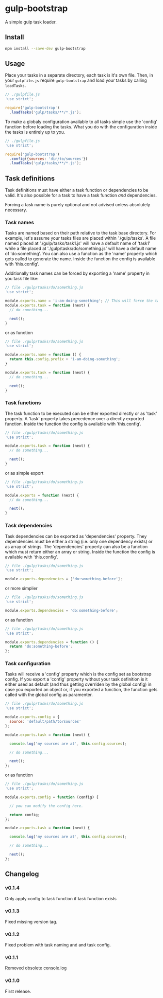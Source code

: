 # gulp-bootstrap

A simple gulp task loader.

## Install

```sh
npm install --save-dev gulp-bootstrap
```

## Usage

Place your tasks in a separate directory, each task is it's own file. Then, in your `gulpfile.js` require
`gulp-bootstrap` and load your tasks by calling `loadTasks`.

```js
// ./gulpfile.js
'use strict';

require('gulp-bootstrap')
  .loadTasks('gulp/tasks/**/*.js');
```

To make a globaly configuration available to all tasks simple use the 'config' function before loading the tasks. What
you do with the configuration inside the tasks is entirely up to you.

```js
// ./gulpfile.js
'use strict';

require('gulp-bootstrap')
  .config({sources: 'dir/to/sources'})
  .loadTasks('gulp/tasks/**/*.js');
```

## Task definitions

Task definitions must have either a task function or dependencies to be valid. It's also possible for a task to have
a task function *and* dependencies.

Forcing a task name is purely optional and not advised unless absolutely necessary.

### Task names
Tasks are named based on their path relative to the task base directory. For example, let's assume your tasks files
are placed within './gulp/tasks'. A file named placed at './gulp/tasks/task1.js' will have a default name of 'task1'
while a file placed at './gulp/tasks/do/something.js' will have a default name of 'do:something'. You can also use
a function as the 'name' property which gets called to generate the name. Inside the function the config is available
with 'this.config'.

Additionally task names can be forced by exporting a 'name' property in you task file like:

```js
// file ./gulp/tasks/do/something.js
'use strict';

module.exports.name = 'i-am-doing-something'; // This will force the task name to be 'i-am-doing-something'
module.exports.task = function (next) {
  // do something...

  next();
}
```

or as function

```js
// file ./gulp/tasks/do/something.js
'use strict';

module.exports.name = function () {
  return this.config.prefix + 'i-am-doing-something';
}

module.exports.task = function (next) {
  // do something...

  next();
}
```

### Task functions

The task function to be executed can be either exported directly or as 'task' property. A 'task' property takes
precedence over a directly exported function. Inside the function the config is available with 'this.config'.

```js
// file ./gulp/tasks/do/something.js
'use strict';

module.exports.task = function (next) {
  // do something...

  next();
}
```

or as simple export

```js
// file ./gulp/tasks/do/something.js
'use strict';

module.exports = function (next) {
  // do something...

  next();
}
```

### Task dependencies

Task dependencies can be exported as 'dependencies' property. They dependencies must be either a string (i.e. only
one dependency exists) or as array of strings. The 'dependencies' property can also be a function which must return
either an array or string. Inside the function the config is available with 'this.config'.

```js
// file ./gulp/tasks/do/something.js
'use strict';

module.exports.dependencies = ['do:something-before'];
```

or more simplier

```js
// file ./gulp/tasks/do/something.js
'use strict';

module.exports.dependencies = 'do:something-before';
```

or as function

```js
// file ./gulp/tasks/do/something.js
'use strict';

module.exports.dependencies = function () {
  return 'do:something-before';
};
```

### Task configuration

Tasks will receive a 'config' property which is the config set as bootstrap config. If you export a 'config' property
without your task definition is it either used as default (and thus getting overriden by the global config) in case
you exported an object or, if you exported a function, the function gets called with the global config as paramenter.

```js
// file ./gulp/tasks/do/something.js
'use strict';

module.exports.config = {
  source: 'default/path/to/sources'
};

module.exports.task = function (next) {

  console.log('my sources are at', this.config.sources);

  // do something...

  next();
};
```

or as function

```js
// file ./gulp/tasks/do/something.js
'use strict';

module.exports.config = function (config) {

  // you can modify the config here.

  return config;
};

module.exports.task = function (next) {

  console.log('my sources are at', this.config.sources);

  // do something...

  next();
};
```

## Changelog

### v0.1.4

Only apply config to task function if task function exists

### v0.1.3

Fixed missing version tag.

### v0.1.2

Fixed problem with task naming and and task config.

### v0.1.1

Removed obsolete console.log

### v0.1.0

First release.
